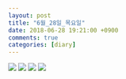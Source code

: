 ```yaml
---
layout: post
title: "6월_28일_목요일"
date: 2018-06-28 19:21:00 +0900
comments: true 
categories: [diary] 
---
```

![](http://blogfiles8.naver.net/MjAxODA2MjhfMjY5/MDAxNTMwMTgxMjY1NjIy.1AaYtuD7D_ZKiNuvMWd1L9ev1_CsXl9IT9RlHlvPd4Eg.FUAQ1-FgNIpvrTj_a9xoVsXax8Ug71fJldxwBM6l4dEg.JPEG.hotleve/NaverBlog_20180628_192105_15.jpg) 
![](http://blogfiles7.naver.net/MjAxODA2MjhfMjc3/MDAxNTMwMTgxMjY2MTA5.LRgrS-6_Bph9Ru02vePr-yUaUY7LEpmdLKOY9Ute7Igg.JNN04J8JpkZk6i8NIZ1NBe9OEUfUQpgJmVv9GjKnXH0g.JPEG.hotleve/NaverBlog_20180628_192105_16.jpg) 
![](http://blogfiles13.naver.net/MjAxODA2MjhfMTUw/MDAxNTMwMTgxMjg1ODc5.cRxSX5OAPpJFCcftTgaFuEFOShyhPVeTZBDpqmlfePkg.Pfacw5x-wWveRfgX5HKxKAS1PkOs3qfw8KieMi-h8Pcg.JPEG.hotleve/NaverBlog_20180628_192125_44.jpg) 
![](http://blogfiles13.naver.net/MjAxODA2MjhfMTEy/MDAxNTMwMTgxMjg2ODM1.aN-oNsWgF_cyz3ljuL0QN92gNM2sGPGfgn9tyFo-7Fgg.zrh6sPfx-8Pbmd_K62Oft5kzgJiyCuoKR5EbfRF1ZTAg.JPEG.hotleve/NaverBlog_20180628_192126_45.jpg) 
